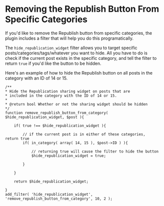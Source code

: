 # Removing the Republish Button From Specific Categories

If you'd like to remove the Republish button from specific categories, the plugin includes a filter that will help you do this programatically. 

The `hide_republication_widget` filter allows you to target specific posts/categories/tags/whatever you want to hide. All you have to do is check if the current post exists in the specific category, and tell the filter to return `true` if you'd like the button to be hidden.

Here's an example of how to hide the Republish button on all posts in the category with an ID of 14 or 15.

```
/**
* Hide the Republication sharing widget on posts that are
* included in the category with the ID of 14 or 15.
*
* @return bool Whether or not the sharing widget should be hidden
*/
function remove_republish_button_from_category( $hide_republication_widget, $post ){

    if( true !== $hide_republication_widget ){

        // if the current post is in either of these categories, return true
        if( in_category( array( 14, 15 ), $post->ID ) ){
            
            // returning true will cause the filter to hide the button
            $hide_republication_widget = true;

        }
    
    }

    return $hide_republication_widget;

}
add_filter( 'hide_republication_widget', 'remove_republish_button_from_category', 10, 2 );
```
